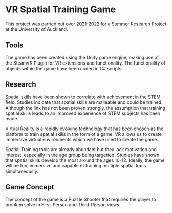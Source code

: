 # VR Spatial Training Game

This project was carried out over 2021-2022 for a Summer Research Project at the University of Auckland.

## Tools

The game has been created using the Unity game engine, making use of the SteamVR Plugin for VR extensions and functionality. The functionality of objects within the game have been coded in C# scripts.

## Research

Spatial skills have been shown to correlate with achievement in the STEM field. Studies indicate that spatial skills are malleable and could be trained. Although the link has not been proven strongly, the assumption that training spatial skills leads to an improved experience of STEM subjects has been made.

Virtual Reality is a rapidly evolving technology that has been chosen as the platform to train spatial skills in the form of a game. VR allows us to create immersive virtual environments which we have used to create the game.

Spatial Training tools are already abundant but they lack motivation and interest, especially in the age group being targetted. Studies have shown that spatial skills develop the most around the ages 10-12. Ideally, the game will be fun, immersive and capable of training multiple spatial tools simultaneously.

## Game Concept

The concept of the game is a Puzzle Shooter that requires the player to problem solve in First-Person and Third-Person views. 
